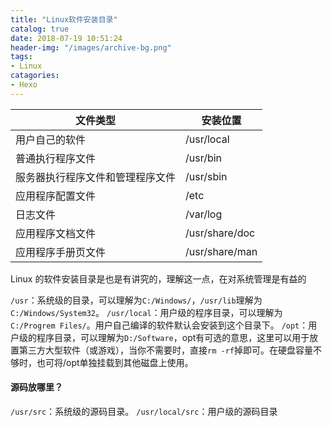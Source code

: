 ```yaml
---
title: "Linux软件安装目录"
catalog: true
date: 2018-07-19 10:51:24
header-img: "/images/archive-bg.png"
tags:
- Linux
catagories:
- Hexo
---
```


| 文件类型                         | 安装位置       |
| -------------------------------- | -------------- |
| 用户自己的软件                   | /usr/local     |
| 普通执行程序文件                 | /usr/bin       |
| 服务器执行程序文件和管理程序文件 | /usr/sbin      |
| 应用程序配置文件                 | /etc           |
| 日志文件                         | /var/log       |
| 应用程序文档文件                 | /usr/share/doc |
| 应用程序手册页文件               | /usr/share/man |

Linux 的软件安装目录是也是有讲究的，理解这一点，在对系统管理是有益的

`/usr`：系统级的目录，可以理解为`C:/Windows/`，`/usr/lib`理解为`C:/Windows/System32`。
`/usr/local`：用户级的程序目录，可以理解为`C:/Progrem Files/`。用户自己编译的软件默认会安装到这个目录下。
`/opt`：用户级的程序目录，可以理解为`D:/Software`，opt有可选的意思，这里可以用于放置第三方大型软件（或游戏），当你不需要时，直接`rm -rf`掉即可。在硬盘容量不够时，也可将/opt单独挂载到其他磁盘上使用。

#### 源码放哪里？

`/usr/src`：系统级的源码目录。
`/usr/local/src`：用户级的源码目录